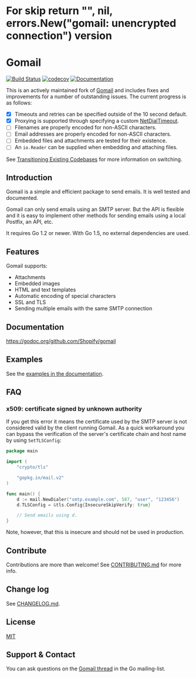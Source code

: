 # For skip 			return "", nil, errors.New("gomail: unencrypted connection") version

# Gomail
[![Build Status](https://travis-ci.org/Shopify/gomail.svg?branch=master)](https://travis-ci.org/Shopify/gomail) [![codecov](https://codecov.io/gh/Shopify/gomail/branch/master/graph/badge.svg)](https://codecov.io/gh/Shopify/gomail) [![Documentation](https://godoc.org/github.com/Shopify/gomail?status.svg)](https://godoc.org/github.com/Shopify/gomail)

This is an actively maintained fork of [Gomail][1] and includes fixes and
improvements for a number of outstanding issues. The current progress is
as follows:

 - [x] Timeouts and retries can be specified outside of the 10 second default.
 - [x] Proxying is supported through specifying a custom [NetDialTimeout][2].
 - [ ] Filenames are properly encoded for non-ASCII characters.
 - [ ] Email addresses are properly encoded for non-ASCII characters.
 - [ ] Embedded files and attachments are tested for their existence.
 - [ ] An `io.Reader` can be supplied when embedding and attaching files.

See [Transitioning Existing Codebases][3] for more information on switching.

[1]: https://github.com/Shopify/gomail
[2]: https://godoc.org/gopkg.in/mail.v2#NetDialTimeout
[3]: #transitioning-existing-codebases

## Introduction

Gomail is a simple and efficient package to send emails. It is well tested and
documented.

Gomail can only send emails using an SMTP server. But the API is flexible and it
is easy to implement other methods for sending emails using a local Postfix, an
API, etc.

It requires Go 1.2 or newer. With Go 1.5, no external dependencies are used.


## Features

Gomail supports:
- Attachments
- Embedded images
- HTML and text templates
- Automatic encoding of special characters
- SSL and TLS
- Sending multiple emails with the same SMTP connection


## Documentation

https://godoc.org/github.com/Shopify/gomail

[dep]: https://github.com/golang/dep#readme

## Examples

See the [examples in the documentation](https://godoc.org/github.com/Shopify/gomail#example-package).


## FAQ

### x509: certificate signed by unknown authority

If you get this error it means the certificate used by the SMTP server is not
considered valid by the client running Gomail. As a quick workaround you can
bypass the verification of the server's certificate chain and host name by using
`SetTLSConfig`:

```go
package main

import (
	"crypto/tls"

	"gopkg.in/mail.v2"
)

func main() {
	d := mail.NewDialer("smtp.example.com", 587, "user", "123456")
	d.TLSConfig = &tls.Config{InsecureSkipVerify: true}

	// Send emails using d.
}
```

Note, however, that this is insecure and should not be used in production.

## Contribute

Contributions are more than welcome! See [CONTRIBUTING.md](CONTRIBUTING.md) for
more info.


## Change log

See [CHANGELOG.md](CHANGELOG.md).


## License

[MIT](LICENSE)


## Support & Contact

You can ask questions on the [Gomail
thread](https://groups.google.com/d/topic/golang-nuts/jMxZHzvvEVg/discussion)
in the Go mailing-list.
